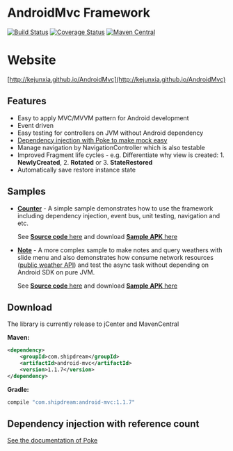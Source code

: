 # AndroidMvc Framework
[![Build Status](https://travis-ci.org/kejunxia/AndroidMvc.svg?branch=ci-travis)](https://travis-ci.org/kejunxia/AndroidMvc)
[![Coverage Status](https://coveralls.io/repos/kejunxia/AndroidMvc/badge.svg)](https://coveralls.io/r/kejunxia/AndroidMvc)
[![Maven Central](https://maven-badges.herokuapp.com/maven-central/com.shipdream/android-mvc/badge.svg)](https://maven-badges.herokuapp.com/maven-central/com.shipdream/android-mvc)

# Website
[http://kejunxia.github.io/AndroidMvc](http://kejunxia.github.io/AndroidMvc)

## Features
  - Easy to apply MVC/MVVM pattern for Android development
  - Event driven
  - Easy testing for controllers on JVM without Android dependency
  - [Dependency injection with Poke to make mock easy](https://github.com/kejunxia/AndroidMvc/tree/master/library/poke)
  - Manage navigation by NavigationController which is also testable
  - Improved Fragment life cycles - e.g. Differentiate why view is created: 1. __NewlyCreated__, 2. __Rotated__ or 3. __StateRestored__
  - Automatically save restore instance state

## Samples
 - **[Counter](https://docs.google.com/uc?authuser=0&id=0BwcZml9gnwoZRS1pYURMMVRzdHM&export=download)** - A simple sample demonstrates how to use the framework including dependency injection, event bus, unit testing, navigation and etc.
         
   See [**Source code** here](https://github.com/kejunxia/AndroidMvc/tree/master/samples/simple) and download [**Sample APK** here](https://docs.google.com/uc?authuser=0&id=0BwcZml9gnwoZRS1pYURMMVRzdHM&export=download)
   
   
 - **[Note](https://docs.google.com/uc?authuser=0&id=0BwcZml9gnwoZOHcxZFI3Z0ZGUUk&export=download)** - A more complex sample to make notes and query weathers with slide menu and also demonstrates how consume network resources ([public weather API](http://openweathermap.org/api)) and test the async task without depending on Android SDK on pure JVM.

   See [**Source code** here](https://github.com/kejunxia/AndroidMvc/tree/master/samples/note) and download [**Sample APK** here](https://docs.google.com/uc?authuser=0&id=0BwcZml9gnwoZOHcxZFI3Z0ZGUUk&export=download)

## Download
The library is currently release to jCenter and MavenCentral

**Maven:**
```xml
<dependency>
    <groupId>com.shipdream</groupId>
    <artifactId>android-mvc</artifactId>
    <version>1.1.7</version>
</dependency>
```

**Gradle:**
```groovy
compile "com.shipdream:android-mvc:1.1.7"
```

## Dependency injection with reference count
[See the documentation of Poke](https://github.com/kejunxia/AndroidMvc/tree/master/library/poke)